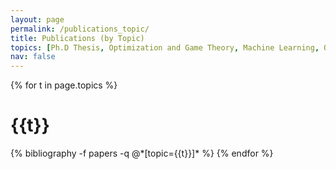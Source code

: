 ```yaml
---
layout: page
permalink: /publications_topic/
title: Publications (by Topic)
topics: [Ph.D Thesis, Optimization and Game Theory, Machine Learning, Optimal Transport, Alternating Direction Method of Multiplier]
nav: false
---
```


<div class="publications">

{% for t in page.topics %}
 <h1 class="topic">{{t}}</h1>
 {% bibliography -f papers -q @*[topic={{t}}]* %}
{% endfor %}

</div>
